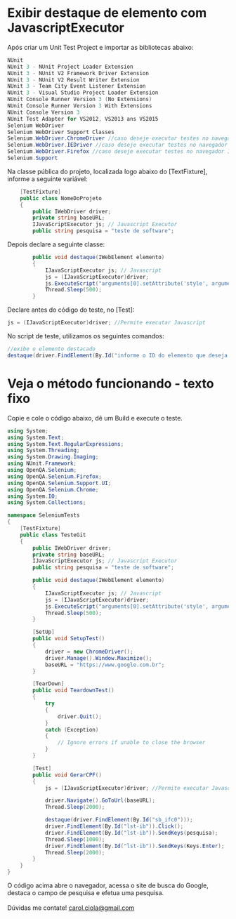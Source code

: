 # Exibir destaque de elemento com JavascriptExecutor

Após criar um Unit Test Project e importar as bibliotecas abaixo:
```csharp
NUnit
NUnit 3 - NUnit Project Loader Extension
NUnit 3 - NUnit V2 Framework Driver Extension
NUnit 3 - NUnit V2 Result Writer Extension
NUnit 3 - Team City Event Listener Extension
NUnit 3 - Visual Studio Project Loader Extension
NUnit Console Runner Version 3 (No Extensions)
NUnit Console Runner Version 3 With Extensions
NUnit Console Version 3
NUnit Test Adapter for VS2012, VS2013 ans VS2015
Selenium WebDriver
Selenium WebDriver Support Classes
Selenium.WebDriver.ChromeDriver //caso deseje executar testes no navegador Internet Explorer
Selenium.WebDriver.IEDriver //caso deseje executar testes no navegador Internet Explorer
Selenium.WebDriver.Firefox //caso deseje executar testes no navegador Internet Explorer
Selenium.Support
```
Na classe pública do projeto, localizada logo abaixo do [TextFixture], informe a seguinte variável:
```csharp
    [TestFixture]
    public class NomeDoProjeto
    {
        public IWebDriver driver;
        private string baseURL;
        IJavaScriptExecutor js; // Javascript Executor
        public string pesquisa = "teste de software";
```
Depois declare a seguinte classe:
```csharp
        public void destaque(IWebElement elemento)
        {
            IJavaScriptExecutor js; // Javascript 
            js = (IJavaScriptExecutor)driver;
            js.ExecuteScript("arguments[0].setAttribute('style', arguments[1]);", elemento, "color: yellow; border: 4px solid yellow;");
            Thread.Sleep(500);
        }
```      
Declare antes do código do teste, no [Test]:
```csharp
js = (IJavaScriptExecutor)driver; //Permite executar Javascript
```
No script de teste, utilizamos os seguintes comandos:
```csharp      
//exibe o elemento destacado
destaque(driver.FindElement(By.Id("informe o ID do elemento que deseja destacar")));
```
# Veja o método funcionando - texto fixo

Copie e cole o código abaixo, dê um Build e execute o teste.
```csharp
using System;
using System.Text;
using System.Text.RegularExpressions;
using System.Threading;
using System.Drawing.Imaging;
using NUnit.Framework;
using OpenQA.Selenium;
using OpenQA.Selenium.Firefox;
using OpenQA.Selenium.Support.UI;
using OpenQA.Selenium.Chrome;
using System.IO;
using System.Collections;

namespace SeleniumTests
{
    [TestFixture]
    public class TesteGit
    {
        public IWebDriver driver;
        private string baseURL;
        IJavaScriptExecutor js; // Javascript Executor
        public string pesquisa = "teste de software";

        public void destaque(IWebElement elemento)
        {
            IJavaScriptExecutor js; // Javascript 
            js = (IJavaScriptExecutor)driver;
            js.ExecuteScript("arguments[0].setAttribute('style', arguments[1]);", elemento, "color: yellow; border: 4px solid yellow;");
            Thread.Sleep(500);
        }

        [SetUp]
        public void SetupTest()
        {
            driver = new ChromeDriver();
            driver.Manage().Window.Maximize();
            baseURL = "https://www.google.com.br";
        }

        [TearDown]
        public void TeardownTest()
        {
            try
            {
                driver.Quit();
            }
            catch (Exception)
            {
                // Ignore errors if unable to close the browser
            }
        }

        [Test]
        public void GerarCPF()
        {
            js = (IJavaScriptExecutor)driver; //Permite executar Javascript

            driver.Navigate().GoToUrl(baseURL);
            Thread.Sleep(2000);

            destaque(driver.FindElement(By.Id("sb_ifc0")));
            driver.FindElement(By.Id("lst-ib")).Click();
            driver.FindElement(By.Id("lst-ib")).SendKeys(pesquisa);
            Thread.Sleep(1000);
            driver.FindElement(By.Id("lst-ib")).SendKeys(Keys.Enter);
            Thread.Sleep(2000);
        }
    }
}
```
O código acima abre o navegador, acessa o site de busca do Google, destaca o campo de pesquisa e efetua uma pesquisa.
<br></br>
Dúvidas me contate! carol.ciola@gmail.com

